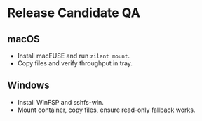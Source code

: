 # Release Candidate QA

## macOS
- Install macFUSE and run `zilant mount`.
- Copy files and verify throughput in tray.

## Windows
- Install WinFSP and sshfs-win.
- Mount container, copy files, ensure read-only fallback works.
